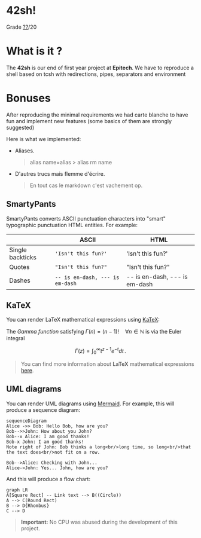 # 42sh!

Grade [??](https://scontent-cdg2-1.xx.fbcdn.net/v/t1.0-0/p370x247/20258415_1390623461036699_1748591071668363730_n.jpg?_nc_cat=0&oh=5e800d5bebf143ed2d89e3a71de51598&oe=5B9261DD)/20

# What is it ?

The **42sh** is our end of first year project at **Epitech**. We have to reproduce a shell based on tcsh with redirections, pipes, separators and environment

# Bonuses

After reproducing the minimal requirements we had carte blanche to have fun and implement new features (some basics of them are strongly suggested)

Here is what we implemented:

- Aliases.
	> alias name=alias
        > alias rm name

- D'autres trucs mais flemme d'écrire.
	> En tout cas le markdown c'est vachement op.

## SmartyPants

SmartyPants converts ASCII punctuation characters into "smart" typographic punctuation HTML entities. For example:

|                |ASCII                          |HTML                         |
|----------------|-------------------------------|-----------------------------|
|Single backticks|`'Isn't this fun?'`            |'Isn't this fun?'            |
|Quotes          |`"Isn't this fun?"`            |"Isn't this fun?"            |
|Dashes          |`-- is en-dash, --- is em-dash`|-- is en-dash, --- is em-dash|


## KaTeX

You can render LaTeX mathematical expressions using [KaTeX](https://khan.github.io/KaTeX/):

The *Gamma function* satisfying $\Gamma(n) = (n-1)!\quad\forall n\in\mathbb N$ is via the Euler integral

$$
\Gamma(z) = \int_0^\infty t^{z-1}e^{-t}dt\,.
$$

> You can find more information about **LaTeX** mathematical expressions [here](http://meta.math.stackexchange.com/questions/5020/mathjax-basic-tutorial-and-quick-reference).


## UML diagrams

You can render UML diagrams using [Mermaid](https://mermaidjs.github.io/). For example, this will produce a sequence diagram:

```mermaid
sequenceDiagram
Alice ->> Bob: Hello Bob, how are you?
Bob-->>John: How about you John?
Bob--x Alice: I am good thanks!
Bob-x John: I am good thanks!
Note right of John: Bob thinks a long<br/>long time, so long<br/>that the text does<br/>not fit on a row.

Bob-->Alice: Checking with John...
Alice->John: Yes... John, how are you?
```

And this will produce a flow chart:

```mermaid
graph LR
A[Square Rect] -- Link text --> B((Circle))
A --> C(Round Rect)
B --> D{Rhombus}
C --> D
```

> **Important:** No CPU was abused during the development of this project.